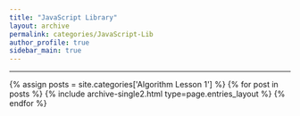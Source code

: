 ```yaml
---
title: "JavaScript Library"
layout: archive
permalink: categories/JavaScript-Lib
author_profile: true
sidebar_main: true
---
```


<!-- 공백이 포함되어 있는 카테고리 이름의 경우 site.categories.['a b c'] 이런식으로! -->

***

{% assign posts = site.categories['Algorithm Lesson 1'] %}
{% for post in posts %} {% include archive-single2.html type=page.entries_layout %} {% endfor %}